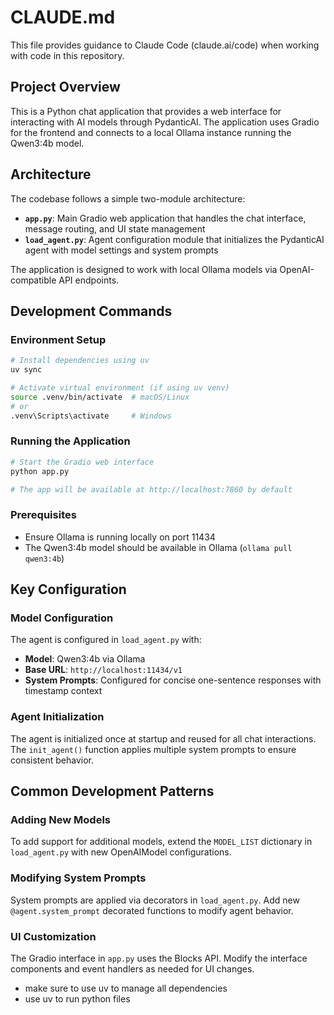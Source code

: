 # CLAUDE.md

This file provides guidance to Claude Code (claude.ai/code) when working with code in this repository.

## Project Overview

This is a Python chat application that provides a web interface for interacting with AI models through PydanticAI. The application uses Gradio for the frontend and connects to a local Ollama instance running the Qwen3:4b model.

## Architecture

The codebase follows a simple two-module architecture:

- **`app.py`**: Main Gradio web application that handles the chat interface, message routing, and UI state management
- **`load_agent.py`**: Agent configuration module that initializes the PydanticAI agent with model settings and system prompts

The application is designed to work with local Ollama models via OpenAI-compatible API endpoints.

## Development Commands

### Environment Setup
```bash
# Install dependencies using uv
uv sync

# Activate virtual environment (if using uv venv)
source .venv/bin/activate  # macOS/Linux
# or
.venv\Scripts\activate     # Windows
```

### Running the Application
```bash
# Start the Gradio web interface
python app.py

# The app will be available at http://localhost:7860 by default
```

### Prerequisites
- Ensure Ollama is running locally on port 11434
- The Qwen3:4b model should be available in Ollama (`ollama pull qwen3:4b`)

## Key Configuration

### Model Configuration
The agent is configured in `load_agent.py` with:
- **Model**: Qwen3:4b via Ollama
- **Base URL**: `http://localhost:11434/v1`
- **System Prompts**: Configured for concise one-sentence responses with timestamp context

### Agent Initialization
The agent is initialized once at startup and reused for all chat interactions. The `init_agent()` function applies multiple system prompts to ensure consistent behavior.

## Common Development Patterns

### Adding New Models
To add support for additional models, extend the `MODEL_LIST` dictionary in `load_agent.py` with new OpenAIModel configurations.

### Modifying System Prompts
System prompts are applied via decorators in `load_agent.py`. Add new `@agent.system_prompt` decorated functions to modify agent behavior.

### UI Customization
The Gradio interface in `app.py` uses the Blocks API. Modify the interface components and event handlers as needed for UI changes.
- make sure to use uv to manage all dependencies
- use uv to run python files